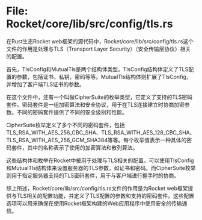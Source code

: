 # File: Rocket/core/lib/src/config/tls.rs

在Rust生态Rocket web框架的源代码中，Rocket/core/lib/src/config/tls.rs这个文件的作用是处理与TLS（Transport Layer Security）（安全传输层协议）相关的配置。

首先，TlsConfig和MutualTls是两个结构体类型。TlsConfig结构体定义了TLS配置的参数，包括证书，私钥，密码等等。MutualTls结构体则扩展了TlsConfig，并增加了客户端TLS证书的参数。

在这个文件中，还有一个叫做CipherSuite的枚举类型，它定义了支持的TLS密码套件。密码套件是一组加密算法和安全协议，用于在TLS连接建立时协商加密参数。不同的密码套件提供了不同的安全级别和性能。

CipherSuite枚举定义了多个不同的密码套件，包括TLS_RSA_WITH_AES_256_CBC_SHA、TLS_RSA_WITH_AES_128_CBC_SHA、TLS_RSA_WITH_AES_256_GCM_SHA384等等。每个枚举值表示一种具体的密码套件，其中的名称表示了使用的加密算法和散列算法。

这些结构体和枚举在Rocket中被用于处理与TLS相关的配置。可以使用TlsConfig和MutualTls结构体来设置服务器的TLS参数，如证书和密码。而CipherSuite枚举则用于指定服务器支持的TLS密码套件，用于与客户端进行握手时的协商。

综上所述，Rocket/core/lib/src/config/tls.rs文件的作用是为Rocket web框架提供与TLS相关的配置功能，并定义了TLS配置的参数和支持的密码套件。这些配置选项可以用来确保在使用Rocket框架构建的Web应用程序中使用安全的传输通信。

